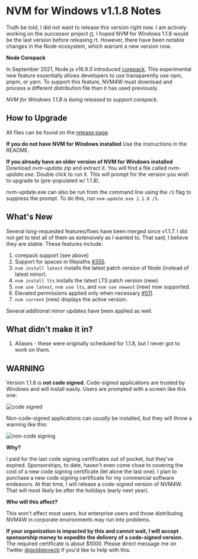 # NVM for Windows v1.1.8 Notes

Truth be told, I did not want to release this version right now. I am actively working on the successor project [rt](https://github.com/coreybutler/nvm-windows/discussions/565). I hoped NVM for Windows 1.1.8 would be the last version before releasing rt. However, there have been notable changes in the Node ecosystem, which warrant a new version now.

**Node Corepack**

In September 2021, Node.js v16.9.0 introduced [corepack](https://nodejs.org/api/corepack.html). This experimental new feature essentially allows developers to use transparently use npm, pnpm, or yarn. To support this feature, NVM4W must download and process a different distribution file than it has used previously.

_NVM for Windows 1.1.8 is being released to support corepack._

## How to Upgrade

All files can be found on the [release page](https://github.com/coreybutler/nvm-windows/releases/tag/1.1.8).

**If you do not have NVM for Windows installed**
Use the instructions in the README.

**If you already have an older version of NVM for Windows installed**
Download *nvm-update.zip* and extract it. You will find a file called *nvm-update.exe*. Double click to run it. This will prompt for the version you wish to upgrade to (pre-populated w/ 1.1.8).

nvm-update.exe can also be run from the command line using the `/S` flag to suppress the prompt. To do this, run `nvm-update.exe 1.1.8 /S`.

## What's New

Several long-requested features/fixes have been merged since v1.1.7. I did not get to test all of them as extensively as I wanted to. That said, I believe they are stable. These features include:

1. corepack support (see above)
2. Support for spaces in filepaths [#355](https://github.com/coreybutler/nvm-windows/pull/355).
3. `nvm install latest` installs the latest patch version of Node (instead of latest minor).
4. `nvm install lts` installs the latest LTS patch version (new).
5. `nvm use latest`, `nvm use lts`, and `nvm use newest` (new) now supported.
6. Elevated permissions applied only when necessary [#511](https://github.com/coreybutler/nvm-windows/pull/511).
7. `nvm current` (new) displays the active version.

Several additional minor updates have been applied as well.

## What didn't make it in?

1. Aliases - these were originally scheduled for 1.1.8, but I never got to work on them.

## WARNING

Version 1.1.8 is **not code signed**. Code-signed applications are trusted by Windows and will install easily. Users are prompted with a screen like this one:

![code signed](https://www.globalsign.com/application/files/9415/8088/1150/ms-authenticode-warning2.png)

Non-code-signed applications can _usually_ be installed, but they will throw a warning like this:

![non-code signing](https://sectigostore.com/static/images/code-sign-warning.png)

**Why?**

I paid for the last code signing certificates out of pocket, but they've expired. Sponsorships, to date, haven't even come close to covering the cost of a new code signing certificate (let alone the last one). I plan to purchase a new code signing certificate for my commercial software endeavors. At that time, I will release a code-signed version of NVM4W. That will most likely be after the holidays (early next year).

**Who will this affect?**

This won't affect most users, but enterprise users and those distributing NVM4W in corporate environments may run into problems.

**If your organization is impacted by this and cannot wait, I will accept sponsorship money to expedite the delivery of a code-signed version.** The required certificate is about $1000. Please direct message me on Twitter [@goldglovecb](https://twitter.com/goldglovecb) if you'd like to help with this.

